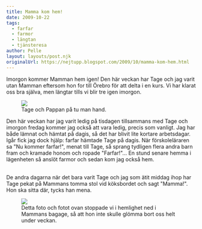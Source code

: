 ```yaml
---
title: Mamma kom hem!
date: 2009-10-22
tags: 
  - farfar
  - farmor
  - längtan
  - tjänsteresa	
author: Pelle
layout: layouts/post.njk
originalUrl: https://nejtupp.blogspot.com/2009/10/mamma-kom-hem.html
---
```


Imorgon kommer Mamman hem igen! Den här veckan har Tage och jag varit utan Mamman eftersom hon for till Örebro för att delta i en kurs. Vi har klarat oss bra själva, men längtar tills vi blir tre igen imorgon.

<figure>
	<img src="../../../img/2009/10/_MG_8732_1024pix.jpg">
	<figcaption>Tage och Pappan på tu man hand.</figcaption>
</figure>

Den här veckan har jag varit ledig på tisdagen tillsammans med Tage och imorgon fredag kommer jag också att vara ledig, precis som vanligt. Jag har både lämnat och hämtat på dagis, så det har blivit lite kortare arbetsdagar. Igår fick jag dock hjälp: farfar hämtade Tage på dagis. När förskoleläraren sa "Nu kommer farfar!", menat till Tage, så sprang tydligen flera andra barn fram och kramade honom och ropade "Farfar!"... En stund senare hemma i lägenheten så anslöt farmor och sedan kom jag också hem.
<br><br>

De andra dagarna när det bara varit Tage och jag som ätit middag ihop har Tage pekat på Mammans tomma stol vid köksbordet och sagt "Mamma!". Hon ska sitta där, tycks han mena.

<figure>
	<img src="../../../img/2009/10/_MG_8728_1024pix.jpg">
	<figcaption>Detta foto och fotot ovan stoppade vi i hemlighet ned i Mammans bagage, så att hon inte skulle glömma bort oss helt  under veckan.</figcaption>
</figure>